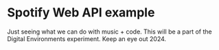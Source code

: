 # Spotify Web API example

Just seeing what we can do with music + code. This will be a part of the Digital Environments experiment. Keep an eye out 2024.
